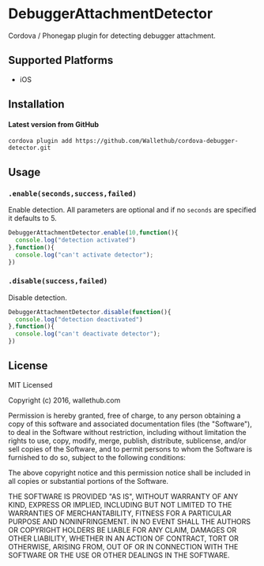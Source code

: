 DebuggerAttachmentDetector
===========================

Cordova / Phonegap plugin for detecting debugger attachment.

## Supported Platforms

- iOS

## Installation

#### Latest version from GitHub

```
cordova plugin add https://github.com/Wallethub/cordova-debugger-detector.git
```

## Usage

### ``.enable(seconds,success,failed)``

Enable detection. All parameters are optional and if no ``seconds`` are specified it defaults to 5.

```javascript
DebuggerAttachmentDetector.enable(10,function(){
  console.log("detection activated")
},function(){
  console.log("can't activate detector");
})
```

### ``.disable(success,failed)``

Disable detection.

```javascript
DebuggerAttachmentDetector.disable(function(){
  console.log("detection deactivated")
},function(){
  console.log("can't deactivate detector");
})
```

## License

MIT Licensed

Copyright (c) 2016, wallethub.com

Permission is hereby granted, free of charge, to any person obtaining a copy of this software and associated documentation files (the "Software"), to deal in the Software without restriction, including without limitation the rights to use, copy, modify, merge, publish, distribute, sublicense, and/or sell copies of the Software, and to permit persons to whom the Software is furnished to do so, subject to the following conditions:

The above copyright notice and this permission notice shall be included in all copies or substantial portions of the Software.

THE SOFTWARE IS PROVIDED "AS IS", WITHOUT WARRANTY OF ANY KIND, EXPRESS OR IMPLIED, INCLUDING BUT NOT LIMITED TO THE WARRANTIES OF MERCHANTABILITY, FITNESS FOR A PARTICULAR PURPOSE AND NONINFRINGEMENT. IN NO EVENT SHALL THE AUTHORS OR COPYRIGHT HOLDERS BE LIABLE FOR ANY CLAIM, DAMAGES OR OTHER LIABILITY, WHETHER IN AN ACTION OF CONTRACT, TORT OR OTHERWISE, ARISING FROM, OUT OF OR IN CONNECTION WITH THE SOFTWARE OR THE USE OR OTHER DEALINGS IN THE SOFTWARE.
